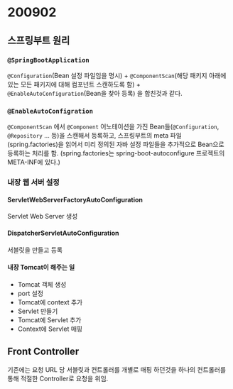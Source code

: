 # 200902

## 스프링부트 원리

### `@SpringBootApplication`

`@Configuration`(Bean 설정 파일임을 명시) + `@ComponentScan`(해당 패키지 아래에 있는 모든 패키지에 대해 컴포넌트 스캔하도록 함) + `@EnableAutoConfiguration`(Bean을 찾아 등록) 을 합친것과 같다.

### `@EnableAutoConfigration`

`@ComponentScan` 에서 `@Component` 어노테이션을 가진 Bean들(`@Configuration`, `@Repository` ... 등)을 스캔해서 등록하고,
스프링부트의 meta 파일(spring.factories)을 읽어서 미리 정의된 자바 설정 파일들을 추가적으로 Bean으로 등록하는 처리를 함.
(spring.factories는 spring-boot-autoconfigure 프로젝트의 META-INF에 있다.)

### 내장 웹 서버 설정

#### ServletWebServerFactoryAutoConfiguration

Servlet Web Server 생성

#### DispatcherServletAutoConfiguration

서블릿을 만들고 등록

#### 내장 Tomcat이 해주는 일

- Tomcat 객체 생성
- port 설정
- Tomcat에 context 추가
- Servlet 만들기
- Tomcat에 Servlet 추가
- Context에 Servlet 매핑

## Front Controller

기존에는 요청 URL 당 서블릿과 컨트롤러를 개별로 매핑 하던것을 하나의 컨트롤러를 통해 적절한 Controller로 요청을 위임.
